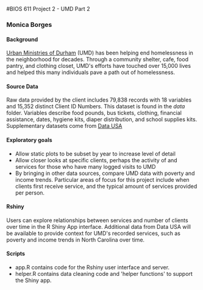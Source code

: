 #BIOS 611 Project 2 - UMD Part 2
### Monica Borges

#### Background
[Urban Ministries of Durham](http://umdurham.org/) (UMD) has been helping end homelessness in the neighborhood for decades. Through a community shelter, cafe, food pantry, and clothing closet, UMD's efforts have touched over 15,000 lives and helped this many individuals pave a path out of homelessness. 

#### Source Data
Raw data provided by the client includes 79,838 records with 18 variables and 15,352 distinct Client ID Numbers. This dataset is found in the *data* folder.
Variables describe food pounds, bus tickets, clothing, financial assistance, dates, hygiene kits, diaper distribution, and school supplies kits.
Supplementary datasets come from [Data USA](https://datausa.io/profile/geo/north-carolina#housing)

#### Exploratory goals
* Allow static plots to be subset by year to increase level of detail
* Allow closer looks at specific clients, perhaps the activity of and services for those who have many logged visits to UMD
* By bringing in other data sources, compare UMD data with poverty and income trends.
Particular areas of focus for this project include when clients first receive service, and the typical amount of services provided per person. 

#### Rshiny
Users can explore relationships between services and number of clients over time in the R Shiny App interface. Additional data from Data USA will be available to provide context for UMD's recorded services, such as poverty and income trends in North Carolina over time.

#### Scripts
* app.R contains code for the Rshiny user interface and server. 
* helper.R contains data cleaning code and 'helper functions' to support the Shiny app.